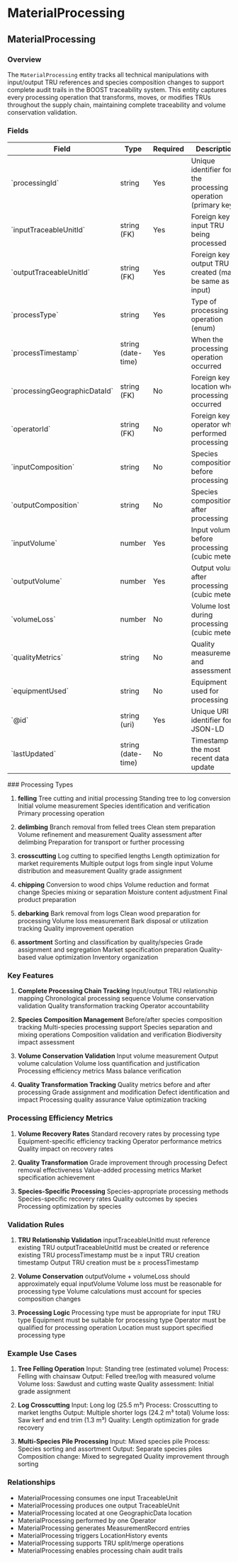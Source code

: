 # MaterialProcessing

## MaterialProcessing

### Overview
The `MaterialProcessing` entity tracks all technical manipulations with input/output TRU references and species composition changes to support complete audit trails in the BOOST traceability system. This entity captures every processing operation that transforms, moves, or modifies TRUs throughout the supply chain, maintaining complete traceability and volume conservation validation.

### Fields

<table class="data">
<thead>
<tr>
<th>Field
<th>Type
<th>Required
<th>Description
<th>Examples
</tr>
</thead>
<tbody>
<tr>
<td>`processingId`
<td>string
<td>Yes
<td>Unique identifier for the processing operation (primary key)
<td>`PROC-001`, `PROC-FELL-KLA-042`
</tr>
<tr>
<td>`inputTraceableUnitId`
<td>string (FK)
<td>Yes
<td>Foreign key to input TRU being processed
<td>`TRU-TREE-001`, `TRU-LOG-CA-042`
</tr>
<tr>
<td>`outputTraceableUnitId`
<td>string (FK)
<td>Yes
<td>Foreign key to output TRU created (may be same as input)
<td>`TRU-LOG-001`, `TRU-PILE-CA-042`
</tr>
<tr>
<td>`processType`
<td>string
<td>Yes
<td>Type of processing operation (enum)
<td>`felling`, `delimbing`, `crosscutting`, `chipping`, `debarking`, `assortment`
</tr>
<tr>
<td>`processTimestamp`
<td>string (date-time)
<td>Yes
<td>When the processing operation occurred
<td>`2025-07-15T07:15:00Z`
</tr>
<tr>
<td>`processingGeographicDataId`
<td>string (FK)
<td>No
<td>Foreign key to location where processing occurred
<td>`GEO-HARVEST-SITE-001`, `GEO-MILL-001`
</tr>
<tr>
<td>`operatorId`
<td>string (FK)
<td>No
<td>Foreign key to operator who performed processing
<td>`OP-HARVESTER-001`, `OP-MILL-TECH-02`
</tr>
<tr>
<td>`inputComposition`
<td>string
<td>No
<td>Species composition before processing
<td>`Douglas Fir: 100%`, `Mixed: DF 60%, PP 40%`
</tr>
<tr>
<td>`outputComposition`
<td>string
<td>No
<td>Species composition after processing
<td>`Douglas Fir: 100%`, `Separated by species`
</tr>
<tr>
<td>`inputVolume`
<td>number
<td>Yes
<td>Input volume before processing (cubic meters)
<td>`25.5`, `85.25`, `150.0`
</tr>
<tr>
<td>`outputVolume`
<td>number
<td>Yes
<td>Output volume after processing (cubic meters)
<td>`24.2`, `80.75`, `140.5`
</tr>
<tr>
<td>`volumeLoss`
<td>number
<td>No
<td>Volume lost during processing (cubic meters)
<td>`1.3`, `4.5`, `9.5`
</tr>
<tr>
<td>`qualityMetrics`
<td>string
<td>No
<td>Quality measurements and assessments
<td>`Grade A: 80%, Grade B: 20%`, `Moisture: 12%`
</tr>
<tr>
<td>`equipmentUsed`
<td>string
<td>No
<td>Equipment used for processing
<td>`harvester_head`, `chainsaw`, `chipper`, `debarker`
</tr>
<tr>
<td>`@id`
<td>string (uri)
<td>Yes
<td>Unique URI identifier for JSON-LD
<td>`https://github.com/carbondirect/BOOST/schemas/material-processing/PROC-001`
</tr>
<tr>
<td>`lastUpdated`
<td>string (date-time)
<td>No
<td>Timestamp of the most recent data update
<td>`2025-07-21T15:45:00Z`
</tr>
</tbody>
</table>
### Processing Types

1. **felling**
     Tree cutting and initial processing
     Standing tree to log conversion
     Initial volume measurement
     Species identification and verification
     Primary processing operation

2. **delimbing**
     Branch removal from felled trees
     Clean stem preparation
     Volume refinement and measurement
     Quality assessment after delimbing
     Preparation for transport or further processing

3. **crosscutting**
     Log cutting to specified lengths
     Length optimization for market requirements
     Multiple output logs from single input
     Volume distribution and measurement
     Quality grade assignment

4. **chipping**
     Conversion to wood chips
     Volume reduction and format change
     Species mixing or separation
     Moisture content adjustment
     Final product preparation

5. **debarking**
     Bark removal from logs
     Clean wood preparation for processing
     Volume loss measurement
     Bark disposal or utilization tracking
     Quality improvement operation

6. **assortment**
     Sorting and classification by quality/species
     Grade assignment and segregation
     Market specification preparation
     Quality-based value optimization
     Inventory organization

### Key Features

1. **Complete Processing Chain Tracking**
     Input/output TRU relationship mapping
     Chronological processing sequence
     Volume conservation validation
     Quality transformation tracking
     Operator accountability

2. **Species Composition Management**
     Before/after species composition tracking
     Multi-species processing support
     Species separation and mixing operations
     Composition validation and verification
     Biodiversity impact assessment

3. **Volume Conservation Validation**
     Input volume measurement
     Output volume calculation
     Volume loss quantification and justification
     Processing efficiency metrics
     Mass balance verification

4. **Quality Transformation Tracking**
     Quality metrics before and after processing
     Grade assignment and modification
     Defect identification and impact
     Processing quality assurance
     Value optimization tracking

### Processing Efficiency Metrics

1. **Volume Recovery Rates**
     Standard recovery rates by processing type
     Equipment-specific efficiency tracking
     Operator performance metrics
     Quality impact on recovery rates

2. **Quality Transformation**
     Grade improvement through processing
     Defect removal effectiveness
     Value-added processing metrics
     Market specification achievement

3. **Species-Specific Processing**
     Species-appropriate processing methods
     Species-specific recovery rates
     Quality outcomes by species
     Processing optimization by species

### Validation Rules

1. **TRU Relationship Validation**
     inputTraceableUnitId must reference existing TRU
     outputTraceableUnitId must be created or reference existing TRU
     processTimestamp must be ≥ input TRU creation timestamp
     Output TRU creation must be ≥ processTimestamp

2. **Volume Conservation**
     outputVolume + volumeLoss should approximately equal inputVolume
     Volume loss must be reasonable for processing type
     Volume calculations must account for species composition changes

3. **Processing Logic**
     Processing type must be appropriate for input TRU type
     Equipment must be suitable for processing type
     Operator must be qualified for processing operation
     Location must support specified processing type

### Example Use Cases

1. **Tree Felling Operation**
     Input: Standing tree (estimated volume)
     Process: Felling with chainsaw
     Output: Felled tree/log with measured volume
     Volume loss: Sawdust and cutting waste
     Quality assessment: Initial grade assignment

2. **Log Crosscutting**
     Input: Long log (25.5 m³)
     Process: Crosscutting to market lengths
     Output: Multiple shorter logs (24.2 m³ total)
     Volume loss: Saw kerf and end trim (1.3 m³)
     Quality: Length optimization for grade recovery

3. **Multi-Species Pile Processing**
     Input: Mixed species pile
     Process: Species sorting and assortment
     Output: Separate species piles
     Composition change: Mixed to segregated
     Quality improvement through sorting

### Relationships
- MaterialProcessing consumes one input TraceableUnit
- MaterialProcessing produces one output TraceableUnit
- MaterialProcessing located at one GeographicData location
- MaterialProcessing performed by one Operator
- MaterialProcessing generates MeasurementRecord entries
- MaterialProcessing triggers LocationHistory events
- MaterialProcessing supports TRU split/merge operations
- MaterialProcessing enables processing chain audit trails